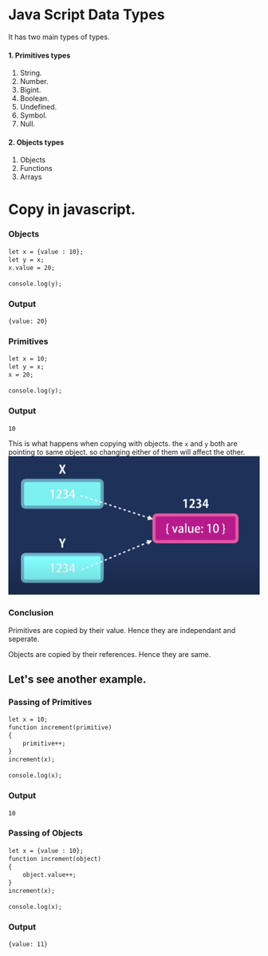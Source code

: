 # Java Script Data Types
It has two main types of types. 

#### 1. Primitives types
1. String.
2. Number.
3. Bigint.
4. Boolean.
5. Undefined.
6. Symbol.
7. Null.

#### 2. Objects types
1. Objects
2. Functions
3. Arrays

# Copy in javascript.
### Objects
```
let x = {value : 10};
let y = x;
x.value = 20;

console.log(y);
```
### Output
```
{value: 20}
```

### Primitives
```
let x = 10;
let y = x;
x = 20;

console.log(y);
```
### Output
```
10
```

This is what happens when copying with objects. the `x` and `y` both are pointing to same object. so changing either of them will affect the other.
![alt text](image-1.png)

### Conclusion
Primitives are copied by their value.
Hence they are independant and seperate.

Objects are copied by their references. Hence they are same.

## Let's see another example.
### Passing of Primitives
```
let x = 10;
function increment(primitive)
{
    primitive++;
}
increment(x);

console.log(x);
```
### Output
```
10
```

### Passing of Objects
```
let x = {value : 10};
function increment(object)
{
    object.value++;
}
increment(x);

console.log(x);
```
### Output
```
{value: 11}
```


















